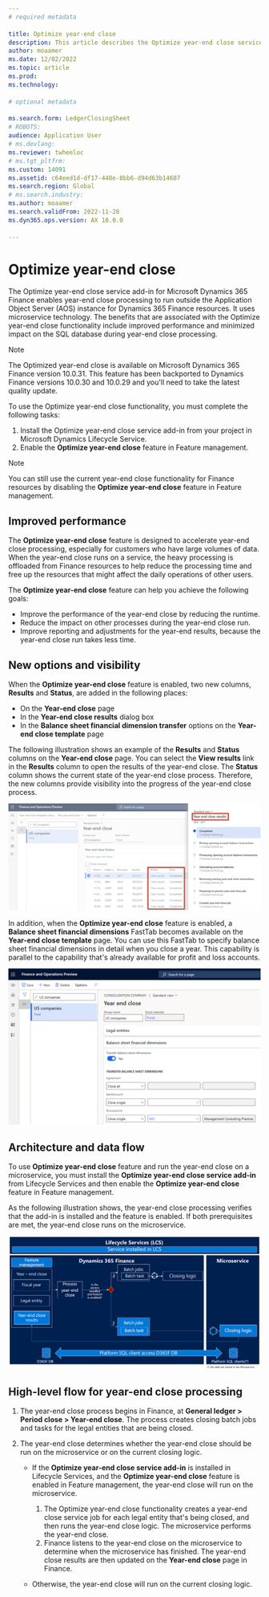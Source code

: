 ```yaml
---
# required metadata

title: Optimize year-end close
description: This article describes the Optimize year-end close service add-in that's available for the general ledger year-end close process.
author: moaamer
ms.date: 12/02/2022
ms.topic: article
ms.prod: 
ms.technology: 

# optional metadata

ms.search.form: LedgerClosingSheet
# ROBOTS: 
audience: Application User
# ms.devlang: 
ms.reviewer: twheeloc
# ms.tgt_pltfrm: 
ms.custom: 14091
ms.assetid: c64eed1d-df17-448e-8bb6-d94d63b14607
ms.search.region: Global
# ms.search.industry: 
ms.author: moaamer
ms.search.validFrom: 2022-11-28
ms.dyn365.ops.version: AX 10.0.0

---
```


# Optimize year-end close 

The Optimize year-end close service add-in for Microsoft Dynamics 365 Finance enables year-end close processing to run outside the Application Object Server (AOS) instance for Dynamics 365 Finance resources. It uses microservice technology. The benefits that are associated with the Optimize year-end close functionality include improved performance and minimized impact on the SQL database during year-end close processing.

>[!NOTE]
> The Optimized year-end close is available on Microsoft Dynamics 365 Finance version 10.0.31. This feature has been backported to Dynamics Finance versions 10.0.30 and 10.0.29 and you'll need to take the latest quality update.   

To use the Optimize year-end close functionality, you must complete the following tasks:

1. Install the Optimize year-end close service add-in from your project in Microsoft Dynamics Lifecycle Service.
2. Enable the **Optimize year-end close** feature in Feature management.

> [!NOTE]
> You can still use the current year-end close functionality for Finance resources by disabling the **Optimize year-end close** feature in Feature management.

## Improved performance

The **Optimize year-end close** feature is designed to accelerate year-end close processing, especially for customers who have large volumes of data. When the year-end close runs on a service, the heavy processing is offloaded from Finance resources to help reduce the processing time and free up the resources that might affect the daily operations of other users.

The **Optimize year-end close** feature can help you achieve the following goals:

- Improve the performance of the year-end close by reducing the runtime.
- Reduce the impact on other processes during the year-end close run.
- Improve reporting and adjustments for the year-end results, because the year-end close run takes less time.

## New options and visibility

When the **Optimize year-end close** feature is enabled, two new columns, **Results** and **Status**, are added in the following places:

- On the **Year-end close** page
- In the **Year-end close results** dialog box
- In the **Balance sheet financial dimension transfer** options on the **Year-end close template** page

The following illustration shows an example of the **Results** and **Status** columns on the **Year-end close** page. You can select the **View results** link in the **Results** column to open the results of the year-end close. The **Status** column shows the current state of the year-end close process. Therefore, the new columns provide visibility into the progress of the year-end close process.

[![Results and Status columns on the Year-end close page.](./media/Optimize-year-end-close-Image3.png)](./media/Optimize-year-end-close-Image3.png)

In addition, when the **Optimize year-end close** feature is enabled, a **Balance sheet financial dimensions** FastTab becomes available on the **Year-end close template** page. You can use this FastTab to specify balance sheet financial dimensions in detail when you close a year. This capability is parallel to the capability that's already available for profit and loss accounts.

[![Balance sheet financial dimensions FastTab.](./media/Optimize-year-end-close-Image4.png)](./media/Optimize-year-end-close-Image4.png)

## Architecture and data flow

To use **Optimize year-end close** feature and run the year-end close on a microservice, you must install the **Optimize year-end close service add-in** from Lifecycle Services and then enable the **Optimize year-end close** feature in Feature management.

As the following illustration shows, the year-end close processing verifies that the add-in is installed and the feature is enabled. If both prerequisites are met, the year-end close runs on the microservice.

[![Data flow diagram.](./media/Optimize-year-end-close-Image5.png)](./media/Optimize-year-end-close-Image5.png)

## High-level flow for year-end close processing

1. The year-end close process begins in Finance, at **General ledger \> Period close \> Year-end close**. The process creates closing batch jobs and tasks for the legal entities that are being closed.
2. The year-end close determines whether the year-end close should be run on the microservice or on the current closing logic.

    - If the **Optimize year-end close service add-in** is installed in Lifecycle Services, and the **Optimize year-end close** feature is enabled in Feature management, the year-end close will run on the microservice.

        1. The Optimize year-end close functionality creates a year-end close service job for each legal entity that's being closed, and then runs the year-end close logic. The microservice performs the year-end close.
        2. Finance listens to the year-end close on the microservice to determine when the microservice has finished. The year-end close results are then updated on the **Year-end close** page in Finance.

    - Otherwise, the year-end close will run on the current closing logic.
